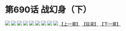 # 第690话 战幻身（下）
![](https://mhpic.xiaomingtaiji.net/comic/D/斗破苍穹拆分版/690话V/1.jpg-zymk.middle.webp)
![](https://mhpic.xiaomingtaiji.net/comic/D/斗破苍穹拆分版/690话V/2.jpg-zymk.middle.webp)
![](https://mhpic.xiaomingtaiji.net/comic/D/斗破苍穹拆分版/690话V/3.jpg-zymk.middle.webp)
![](https://mhpic.xiaomingtaiji.net/comic/D/斗破苍穹拆分版/690话V/4.jpg-zymk.middle.webp)
![](https://mhpic.xiaomingtaiji.net/comic/D/斗破苍穹拆分版/690话V/5.jpg-zymk.middle.webp)
![](https://mhpic.xiaomingtaiji.net/comic/D/斗破苍穹拆分版/690话V/6.jpg-zymk.middle.webp)
![](https://mhpic.xiaomingtaiji.net/comic/D/斗破苍穹拆分版/690话V/7.jpg-zymk.middle.webp)
![](https://mhpic.xiaomingtaiji.net/comic/D/斗破苍穹拆分版/690话V/8.jpg-zymk.middle.webp)
![](https://mhpic.xiaomingtaiji.net/comic/D/斗破苍穹拆分版/690话V/9.jpg-zymk.middle.webp)
[【上一章】](./689.md)
[【目录】](./README.md)
[【下一章】](./691.md)
